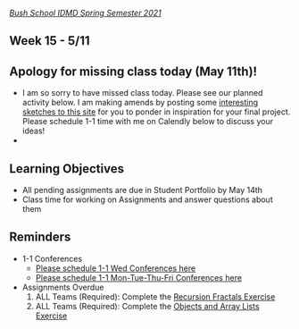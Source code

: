 [_Bush School IDMD Spring Semester 2021_](https://chandrunarayan.github.io/idmd/)

## Week 15 - 5/11

## Apology for missing class today (May 11th)!
* I am so sorry to have missed class today. Please see our planned activity below. I am making amends by posting some [interesting sketches to this site](plan/inspiration.md) for you to ponder in inspiration for your final project.  Please schedule 1-1 time with me on Calendly below to discuss your ideas!
* 

## Learning Objectives
* All pending assignments are due in Student Portfolio by May 14th
* Class time for working on Assignments and answer questions about them

## Reminders
* 1-1 Conferences
    *    [Please schedule 1-1 Wed Conferences here](https://calendly.com/chandru-narayan/conf_wed_idmd_a_block)
    *    [Please schedule 1-1 Mon-Tue-Thu-Fri Conferences here](https://calendly.com/chandru-narayan/conf_montuethufri)
* Assignments Overdue
    1.    ALL Teams (Required): Complete the [Recursion Fractals Exercise](https://bush.myschoolapp.com/app/faculty#assignmentdetail/12657985/20838266/0/academicclass--109608285--0--assignments)
    1.    ALL Teams (Required): Complete the [Objects and Array Lists Exercise](https://bush.myschoolapp.com/app/faculty#assignmentdetail/12763849/21036259/0/academicclass--109608285--0--assignments)
